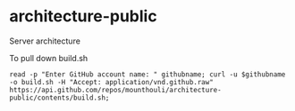 # architecture-public
Server architecture

To pull down build.sh

```
read -p "Enter GitHub account name: " githubname; curl -u $githubname -o build.sh -H "Accept: application/vnd.github.raw" https://api.github.com/repos/mounthouli/architecture-public/contents/build.sh;
```